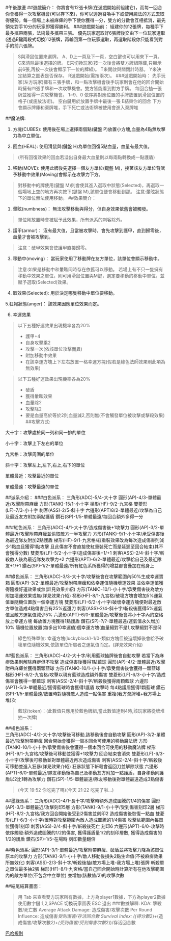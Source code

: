 #午後激盪
##遊戲簡介：
你將會有12張卡牌(在遊戲開始前組建它)，而每一回合你會獲得一次攻擊機會(可以存下來)，你可以透過召喚手下或使用魔法的方式去取得優勢。每一個場上未被麻痺的手下使你獲得一分，雙方的分數會互相抵消，最先領先對手10分的玩家即獲得勝利。
###遊戲開始前：
組建你的12張牌，每種手下最多攜帶兩張，法術最多攜帶三張。
優先玩家選取好6張牌後交由下一位玩家選取(透過E鍵兩段式切換)12張牌，再輪回第一位玩家選取，再選取階段你只能看到對手的前六張牌。
>S與滑鼠位置來選牌。
>A、D上一頁及下一頁，空白鍵也可以用來下一頁。
>C來清除最後選擇的牌。
>E來切換玩家(按一次後會將雙方牌組隱藏,只顯示前6張,再按一次後會顯示下一位的牌組)。
>T來開啟與關閉計時器。
>Y來決定結算之圖表是否保存。
>R遊戲開始(需按兩次)。
###遊戲開始時：
先手玩家(左方玩家)擁有三張手牌，和一點攻擊機會後手玩家則會在他的回合開始時擁有四張手牌和一次攻擊機會。雙方皆能看到對方手牌。
每回合抽一張牌並獲得一次攻擊機會。
>1~9、0 依序將對應位置的手牌放置到滑鼠位置的格子(或施放法術)。
>空白鍵用於放置手牌中最後一張
>E結束你的回合
>下方會顯示牌庫和棄牌堆，手下死亡或法術牌被使用會進入棄牌堆

##魔法牌:
1. 方塊(CUBES):
使用後在場上選擇兩個點(鍵盤 P)放置小方塊,血量為4點無攻擊力為中立單位。

2. 回血(HEAL):
使用滑鼠與(鍵盤 H)為單位回復5點血量，血量有最大值。
>(所有回復效果的回血若溢出自身最大血量則以每兩點轉換成一點護盾)

3. 移動(MOVE):
使用此牌後先選擇一個友方單位(鍵盤 M)，接著該友方單位背賦予移動中效果(Moving)會顯示在攻擊力下方。
>對移動中的牌使用(鍵盤 M)則會使其進入選取中狀態(Selected)，再選取一個場地上空的地方再次按下(鍵盤 M),該單位便會移動到那。
>注意:暈眩狀態下的單位無法使用移動。
##效果簡介：
1. 暈眩(numbness)：
無法攻擊移動與得分，但自身效果依舊會被觸發。
>單位剛放置時會被賦予此效果，所有派系的刺客除外。

2. 護甲(armor)：
沒有最大值，且當被攻擊時，會先攻擊到護甲，直到歸零後，血量才會被攻擊到。
>注意：破甲效果會使護甲直接歸零。

3. 移動中(moving)：
當玩家使用了移動牌在友方單位，該單位會顯示移動中。
>注意:如果是移動中和暈眩同時存在依舊可以移動。
>若場上有不只一隻擁有移動中效果之單位，則可用滑鼠位置與M鍵，選定要移動的移動中單位，並賦予選取(Selected)效果。

4. 取效果(Selected):
用於決定哪隻移動中單位要移動。

5.狂報狀態(anger)：
該效果因應單位效果而定。

6. 幸運效果
[^1]: 好運效果：
>以下五種好運效果出現機率各為20%
> * 護甲+4
> * 自身攻擊乘2
> * 攻擊一次(依該單位攻擊而異)
> * 附加移動中效果
> * 在該幸運方塊上下左右放置一格幸運方塊(假若是綠色法師效果則此項為無效果)
[^2]: 壞運效果：
>以下五種好運效果出現機率各為20%
> * 破盾
> * 獲得暈眩效果
> * 血量除2
> * 攻擊除2
> * 要是血量高於等於2則血量減2,否則無(不會觸發單位被攻擊或擊殺效果)
##攻擊方式:

大十字：攻擊處於同一列和同一排的單位

小十字：攻擊上下左右的單位

九宮格：攻擊周圍的單位

斜十字：攻擊左上,左下,右上,右下的單位

單體最近：攻擊最近的單位

單體最遠：攻擊最遠的單位


##派系介紹：
###白色派系：
三角形(ADC)-5/4-大十字
圓形(AP)-4/3-單體最近/攻擊附帶麻痺
方形(TANK)-15/1-小十字
梯形(HF)-9/2-九宮格
雙菱形(LF)-7/3-小十字
刺客(ASS)-2/5-斜十字
六邊形(APT)8/2-單體最近/攻擊為自己及最近友方附加兩點護盾
鑽石(SP)-1/5-單體最遠/每回合額外多得一分


###紅色派系：
三角形(ADC)-4/1-大十字/造成傷害後+1攻擊力
圓形(AP)-3/2-單體最近/攻擊附帶麻痺並偷取敵方一半攻擊力
方形(TANK)-9/1-小十字/承受傷害後為最近隊友附加2點護盾
梯形(HF)-9/1-九宮格/紅重裝效果改為每次造成傷害則減少1點血且獲得1點攻擊 且此傷害不會直接使紅重裝死亡而是延遲至回合結束(其不會獲得分數)
雙菱形(LF)-5/2-小十字/造成傷害後+1/+1
刺客(ASS)-2/4-斜十字/斬殺敵人後為最近隊友攻擊力+2
六邊形(APT)-6/2-單體最近/攻擊給自己及最近隊友+1/+1
鑽石(SP)-1/2-單體最遠/所有紅色系所獲得的增益都會疊加在他身上


##綠色派系：
三角形(ADC)-3/3-大十字/攻擊後會在攻擊範圍內50%生成幸運寶箱
圓形(AP)-3/2-單體最近/攻擊附帶麻痺和依幸運值隨機壞運效果 並依幸運值獲得隨機好運效果或無(詳見效果介紹)
方形(TANK)-10/1-小十字/承受傷害後為敵方附加壞運效果或無(詳見效果介紹)
梯形(HF)-8/1-九宮格/破壞方塊會增加5%運氣值並隨機位置放一個幸運方塊
雙菱形(LF)-6/2-小十字/破壞幸運方塊便對最近敵方單位造成4點傷害且有25%返還刀
刺客(ASS)-2/4-斜十字/斬殺後獲得5%運氣值且敵方運氣值減少5%
六邊形(APT)-6/0-單體最近/攻擊後會將小十字內的空格放上幸運方塊 每放置方塊獲得1點護盾
鑽石(SP)-?/?-單體最遠/運氣值永久增加10% 隨機位置放置(每多出10幸運值)個幸運方塊(血量絕對不是1,攻擊絕對不是5)

>綠色特殊單位:
>幸運方塊(luckyblock)-1/0-類似方塊但被迫壞掉後會給予破壞單位隨機效果,依該單位所屬者之運氣值而定。(詳見效果介紹)


##藍色派系：
三角形(ADC)-4/2-大十字/利用藍球抽牌後會自動攻擊 若當下為麻痹效果則解除麻痹但不攻擊 造成傷害後獲得1點藍球
圓形(AP)-4/2-單體最近/攻擊附帶麻痺並獲得兩顆藍球
方形(TANK)-10/1-小十字/承受傷害後會獲得一顆藍球
梯形(HF)-8/2-九宮格/攻擊以現有藍球造成額外傷害
雙菱形(LF)-6/3-小十字/造成傷害會獲得一顆藍球
刺客(ASS)-2/4-斜十字/斬殺後獲得兩顆藍球
六邊形(APT)-5/3-單體最近/獲得藍球時會獲得1護盾 攻擊時 每4點護盾獲得1顆藍球
鑽石(SP)-1/5-單體最遠/放置時對隨機敵人造成一點傷害 重複(我方棄牌堆+我方場上堆)次

>藍球(token)：(此數值只應用於藍色牌組,當此數值達到4時,該玩家將從牌堆抽一次牌)


##橘色派系：    
三角形(ADC)-4/2-大十字/攻擊後可移動,該移動後會自動攻擊
圓形(AP)-3/2-單體最近/攻擊附帶麻痺 回合開始會獲得一個本回合可使用的移動魔法牌
方形(TANK)-10/1-小十字/承受傷害後會獲得一個本回合可使用的移動魔法牌
梯形(HF)-9/1-九宮格/攻擊後可移動並獲得+1攻擊力 回合結束會消失
雙菱形(LF)-6/3-小十字/攻擊後可移動並對單體最近再次造成傷害
刺客(ASS)-2/4-斜十字/斬殺後可移動並進入狂暴(詳見效果介紹) 狂暴狀態下斬殺會返回刀並解除狀態
六邊形(APT)-6/0-單體最近/隊友移動後為自己及移動友方附加一點護盾，自身移動則護盾以2比1轉為攻擊力
鑽石(SP)-1/5-單體最遠/隊友移動後對單體最遠造成3點傷害
>(今天 19:52 你吃完了嗎)(今天 21:22 吃完了啦...)


##墨綠派系：
三角形(ADC)-4/1-長十字/攻擊時額外造成圖騰的1/4的傷害
圓形(AP)-3/3-單體最近/攻擊刻印5層
方形(TANK)-9/1-小十字/受到傷害刻印2層
梯形(HF)-8/2-九宮格/我方回合開始後受到2傷害並刻印2 造成傷害後恢復一點血
雙菱形(LF)-6/3-小十字/置時對攻擊範圍內敵人造成圖騰的1/4傷害 攻擊依範圍內每單位獲得1刻印
刺客(ASS)-2/4-斜十字/斬殺後死亡 刻印6
六邊形(APT)-6/0-攻擊時依序觸發:額外造成圖騰的1/2的傷害, 獲得護盾量1/2的刻印層數, 獲得造成傷害的1/2的護盾
鑽石(SP)-1/5-在場時 刻印數量翻倍


##紫色派系:
圓形(AP)-3/1-單體最近/攻擊附帶麻痺、破盾並將攻擊力降為該單位原本的攻擊力
方形(TANK)-9/1-小十字/敵人移動後損失2點生命值(不被麻痹效果所無效化)
刺客(ASS)-2/3-斜十字/斬殺後抽(敵方場上堆-我方場上堆)張牌 斬殺單之單位最多抽2張
梯形(HF)-8/1-九宮格/當自己回合開始時計算所有在他攻擊範圍內的敵方單位(不包含中立單位) 並增加(該數值/2)的攻擊次數
   
##結尾結算畫面：
>用 Tab 來查看雙方玩家所有數據，上方為player1數據，下方為player2數據
>使用數字鍵 1,2,SPACE 切換玩家圖表
>ESC 退出
###數據解釋:
KDA: 擊殺數/死亡數
Average Attack Damage: 造成傷害/攻擊次數 
Per Round Influence: 造成傷害*受到傷害/存活回合數
Survival Index: ((得分數*2)+(造成傷害/攻擊次數*2)+(受到傷害/受到傷害次數*2))/存活回合數
        



[巴哈規則](https://home.gamer.com.tw/artwork.php?sn=5702820)